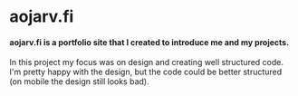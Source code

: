 # aojarv.fi
#### aojarv.fi is a portfolio site that I created to introduce me and my projects.

In this project my focus was on design and creating well structured code. I'm pretty happy with the design, but the code could be better structured (on mobile the design still looks bad). 
